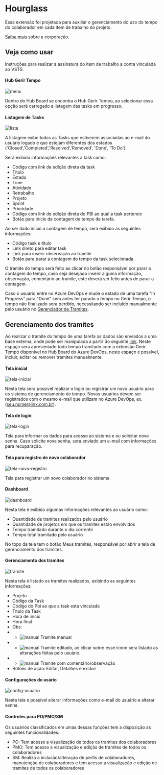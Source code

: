 # Hourglass

Essa extensão foi projetada para auxiliar o gerenciamento do uso do tempo do colaborador em cada item de trabalho do projeto.  

[Saiba mais](https://www.linx.com.br) sobre a corporação.

## Veja como usar

Instruções para realizar a assinatura do item de trabalho a conta vinculada ao VSTS. 

#### Hub Gerir Tempo

![menu](images/menu.png)

Dentro do Hub Board se encontra o Hub Gerir Tempo, ao selecionar essa opção será carregado a listagem das tasks em progresso.

#### Listagem de Tasks

![lista](images/lista.PNG)

A listagem exibe todas as Tasks que estiverem associadas ao e-mail do usuário logado e que estejam diferentes dos estados ('Closed','Completed','Resolved','Removed', 'Done', 'To Do').

Será exibido informações relevantes a task como:
- Código com link de edição direta da task
- Título
- Estado 
- Time
- Atividade
- Retrabalho
- Projeto
- Sprint
- Prioridade
- Código com link de edição direta do PBI ao qual a task pertence
- Botão para início da contagem de tempo da tarefa.

Ao ser dado início a contagem de tempo, será exibido as seguintes informações:
- Código task e título
- Link direto para editar task
- Link para inserir observação ao tramite
- Botão para parar a contagem do tempo da task selecionada.

O tramite do tempo será feito ao clicar no botão responsável por parar a contagem do tempo, caso seja desejado inserir alguma informação, observação, comentário ao tramite, este deverá ser feito antes de parar a contagem.

Caso o usuário entre no Azure DevOps e mude o estado de uma tarefa "In Progress" para "Done" sem antes ter parado o tempo no Gerir Tempo, o tempo não finalizado sera perdido, necessitando ser incluído manualmente pelo usuário no [Gerenciador de Tramites](http://hourglassazure.azurewebsites.net).

## Gerenciamento dos tramites

Ao realizar o tramite do tempo de uma tarefa os dados são enviados a uma base externa, onde pode ser manipulada a partir do seguinte [link](http://hourglassazure.azurewebsites.net). Neste espaço sera apresentado todo tempo tramitado com a extensão Gerir Tempo disponível no Hub Board do Azure DevOps, neste espaço é possível, incluir, editar ou remover tramites manualmente.

#### Tela inicial

![tela-inicial](images/tela-ha.PNG)

Nesta tela sera possivel realizar o login ou registrar um novo usuário para os sistema de gerenciamento de tempo. Novos usuários devem ser registrados com o mesmo e-mail que utilizam no Azure DevOps, ex.(seu.nome@linx.com.br).

#### Tela de login

![tela-login](images/login.PNG)

Tela para informar os dados para acesso ao sistema e ou solicitar nova senha.
Caso solicite nova senha, sera enviado um e-mail com informações para recuparação.

#### Tela para registro de novo colaborador

![tela-novo-registro](images/novo-colaborador.PNG)

Tela para registrar um novo colaborador no sistema.

#### Dashboard 

![dashboard](images/dash.PNG)

Nesta tela é exibido algumas informações relevantes ao usuário como:
- Quantidade de tramites realizados pelo usuário
- Quantidade de projetos em que os tramites estão envolvidos
- Tempo tramitado durante o dia corrente
- Tempo total tramitado pelo usuário

No topo da tela tem o botão Meus tramites, responsável por abrir a tela de gerenciamento dos tramites.

#### Gerenciamento dos tramites

![tramite](images/gerir-tempo.PNG)

Nesta tela é listado os tramites realizados, exibindo as seguintes informações:
- Projeto 
- Código da Task
- Código do Pbi ao que a task esta vinculada
- Título da Task
- Hora de início
- Hora final 
- Obs:
- - ![manual](images/m.png)  Tramite manual
- - ![manual](images/e.png)  Tramite editado, ao clicar sobre esse ícone sera listado as alterações feitas pelo usuário.
- - ![manual](images/coment.png)  Tramite com comentário/observação
- Botões de ação: Editar, Detalhes e excluir


#### Configurações do usário

![config-usuario](images/config-perfil.PNG)

Nesta tela é possível alterar informações como e-mail do usuário e alterar senha.

#### Controles para PO/PMO/SM

Os usuários classificados em umas dessas funções tem a disposição as seguintes funcionalidades:

- PO: Tem acesso a visualização de todos os tramites dos colaboradores
- PMO: Tem acesso a visualização e edição de tramites de todos os colaboradores
- SM: Realiza a inclusão/alteração de perfis de colaboradores, manutenção de colaboradores e tem acesso a visualização e edição de tramites de todos os colaboradores
